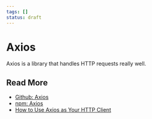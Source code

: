```yaml
---
tags: []
status: draft
---
```


# Axios
Axios is a library that handles HTTP requests really well.


Read More
---
- [Github: Axios](https://github.com/mzabriskie/axios)
- [npm: Axios](https://www.npmjs.com/package/axios)
- [How to Use Axios as Your HTTP Client](http://codeheaven.io/how-to-use-axios-as-your-http-client/)